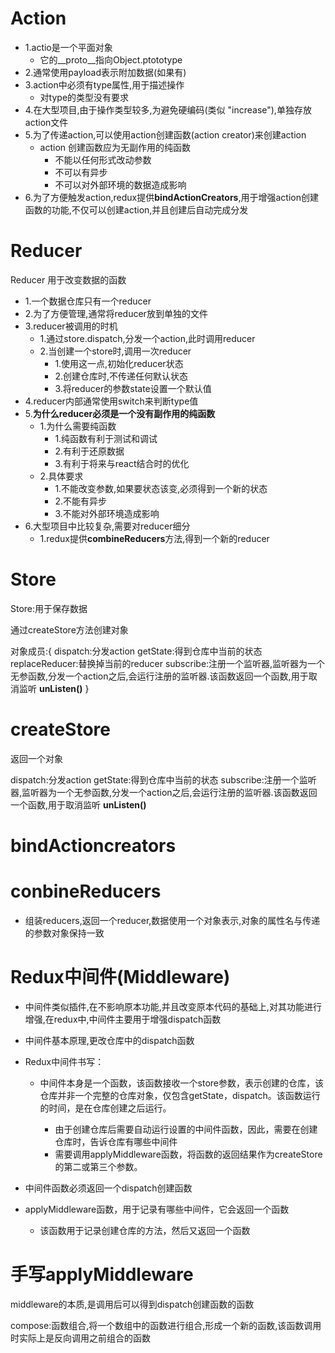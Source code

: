 # Action
- 1.actio是一个平面对象
    - 它的__proto__指向Object.ptototype
- 2.通常使用payload表示附加数据(如果有)
- 3.action中必须有type属性,用于描述操作
    - 对type的类型没有要求
- 4.在大型项目,由于操作类型较多,为避免硬编码(类似 "increase"),单独存放action文件
- 5.为了传递action,可以使用action创建函数(action creator)来创建action
    - action 创建函数应为无副作用的纯函数
       - 不能以任何形式改动参数
       - 不可以有异步
       - 不可以对外部环境的数据造成影响 
- 6.为了方便触发action,redux提供**bindActionCreators**,用于增强action创建函数的功能,不仅可以创建action,并且创建后自动完成分发

# Reducer

Reducer 用于改变数据的函数

- 1.一个数据仓库只有一个reducer
- 2.为了方便管理,通常将reducer放到单独的文件
- 3.reducer被调用的时机
     - 1.通过store.dispatch,分发一个action,此时调用reducer
     - 2.当创建一个store时,调用一次reducer
        - 1.使用这一点,初始化reducer状态
        - 2.创建仓库时,不传递任何默认状态
        - 3.将reducer的参数state设置一个默认值   
- 4.reducer内部通常使用switch来判断type值
- 5.**为什么reducer必须是一个没有副作用的纯函数**
    - 1.为什么需要纯函数
       - 1.纯函数有利于测试和调试
       - 2.有利于还原数据
       - 3.有利于将来与react结合时的优化
     - 2.具体要求
       - 1.不能改变参数,如果要状态该变,必须得到一个新的状态
       - 2.不能有异步
       - 3.不能对外部环境造成影响
- 6.大型项目中比较复杂,需要对reducer细分
    - 1.redux提供**combineReducers**方法,得到一个新的reducer




# Store

Store:用于保存数据

通过createStore方法创建对象

对象成员:{
    dispatch:分发action
    getState:得到仓库中当前的状态
    replaceReducer:替换掉当前的reducer
    subscribe:注册一个监听器,监听器为一个无参函数,分发一个action之后,会运行注册的监听器.该函数返回一个函数,用于取消监听 **unListen()**
}


# createStore

返回一个对象

dispatch:分发action
getState:得到仓库中当前的状态
subscribe:注册一个监听器,监听器为一个无参函数,分发一个action之后,会运行注册的监听器.该函数返回一个函数,用于取消监听 **unListen()**

# bindActioncreators




# conbineReducers
- 组装reducers,返回一个reducer,数据使用一个对象表示,对象的属性名与传递的参数对象保持一致

# Redux中间件(Middleware)

- 中间件类似插件,在不影响原本功能,并且改变原本代码的基础上,对其功能进行增强,在redux中,中间件主要用于增强dispatch函数
- 中间件基本原理,更改仓库中的dispatch函数
- Redux中间件书写：
   - 中间件本身是一个函数，该函数接收一个store参数，表示创建的仓库，该仓库并非一个完整的仓库对象，仅包含getState，dispatch。该函数运行的时间，是在仓库创建之后运行。

       - 由于创建仓库后需要自动运行设置的中间件函数，因此，需要在创建仓库时，告诉仓库有哪些中间件
       - 需要调用applyMiddleware函数，将函数的返回结果作为createStore的第二或第三个参数。
- 中间件函数必须返回一个dispatch创建函数

- applyMiddleware函数，用于记录有哪些中间件，它会返回一个函数

   - 该函数用于记录创建仓库的方法，然后又返回一个函数

# 手写applyMiddleware
middleware的本质,是调用后可以得到dispatch创建函数的函数

compose:函数组合,将一个数组中的函数进行组合,形成一个新的函数,该函数调用时实际上是反向调用之前组合的函数